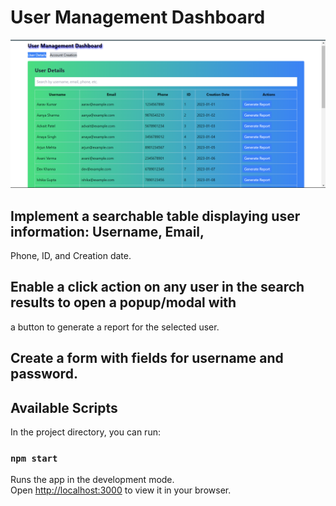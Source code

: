 # User Management Dashboard

![alt](./Screenshot1.png)

## Implement a searchable table displaying user information: Username, Email,
Phone, ID, and Creation date.

## Enable a click action on any user in the search results to open a popup/modal with
a button to generate a report for the selected user.

## Create a form with fields for username and password.

## Available Scripts

In the project directory, you can run:

### `npm start`

Runs the app in the development mode.\
Open [http://localhost:3000](http://localhost:3000) to view it in your browser.


